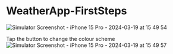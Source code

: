 # WeatherApp-FirstSteps
![Simulator Screenshot - iPhone 15 Pro - 2024-03-19 at 15 49 54](https://github.com/osbkin/WeatherApp-FirstSteps/assets/94690103/5a99de51-0e98-4d7a-9a75-ea03e2a7c242)


Tap the button to change the colour scheme
![Simulator Screenshot - iPhone 15 Pro - 2024-03-19 at 15 49 57](https://github.com/osbkin/WeatherApp-FirstSteps/assets/94690103/718e7f2f-cfc8-48fb-8cdc-72269a34b774)

